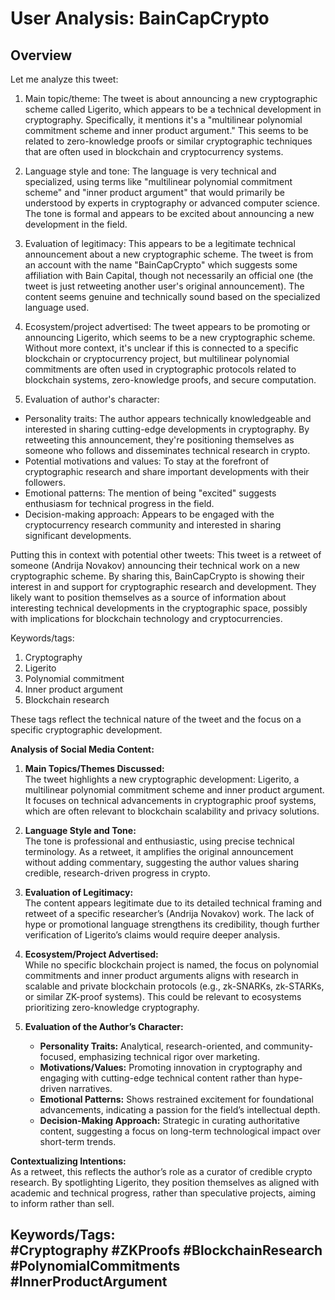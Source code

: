 # User Analysis: BainCapCrypto

## Overview

<think>
Let me analyze this tweet:

1. Main topic/theme:
The tweet is about announcing a new cryptographic scheme called Ligerito, which appears to be a technical development in cryptography. Specifically, it mentions it's a "multilinear polynomial commitment scheme and inner product argument." This seems to be related to zero-knowledge proofs or similar cryptographic techniques that are often used in blockchain and cryptocurrency systems.

2. Language style and tone:
The language is very technical and specialized, using terms like "multilinear polynomial commitment scheme" and "inner product argument" that would primarily be understood by experts in cryptography or advanced computer science. The tone is formal and appears to be excited about announcing a new development in the field.

3. Evaluation of legitimacy:
This appears to be a legitimate technical announcement about a new cryptographic scheme. The tweet is from an account with the name "BainCapCrypto" which suggests some affiliation with Bain Capital, though not necessarily an official one (the tweet is just retweeting another user's original announcement). The content seems genuine and technically sound based on the specialized language used.

4. Ecosystem/project advertised:
The tweet appears to be promoting or announcing Ligerito, which seems to be a new cryptographic scheme. Without more context, it's unclear if this is connected to a specific blockchain or cryptocurrency project, but multilinear polynomial commitments are often used in cryptographic protocols related to blockchain systems, zero-knowledge proofs, and secure computation.

5. Evaluation of author's character:
- Personality traits: The author appears technically knowledgeable and interested in sharing cutting-edge developments in cryptography. By retweeting this announcement, they're positioning themselves as someone who follows and disseminates technical research in crypto.
- Potential motivations and values: To stay at the forefront of cryptographic research and share important developments with their followers.
- Emotional patterns: The mention of being "excited" suggests enthusiasm for technical progress in the field.
- Decision-making approach: Appears to be engaged with the cryptocurrency research community and interested in sharing significant developments.

Putting this in context with potential other tweets:
This tweet is a retweet of someone (Andrija Novakov) announcing their technical work on a new cryptographic scheme. By sharing this, BainCapCrypto is showing their interest in and support for cryptographic research and development. They likely want to position themselves as a source of information about interesting technical developments in the cryptographic space, possibly with implications for blockchain technology and cryptocurrencies.

Keywords/tags:
1. Cryptography
2. Ligerito
3. Polynomial commitment
4. Inner product argument
5. Blockchain research

These tags reflect the technical nature of the tweet and the focus on a specific cryptographic development.
</think>

**Analysis of Social Media Content:**

1. **Main Topics/Themes Discussed:**  
   The tweet highlights a new cryptographic development: Ligerito, a multilinear polynomial commitment scheme and inner product argument. It focuses on technical advancements in cryptographic proof systems, which are often relevant to blockchain scalability and privacy solutions.

2. **Language Style and Tone:**  
   The tone is professional and enthusiastic, using precise technical terminology. As a retweet, it amplifies the original announcement without adding commentary, suggesting the author values sharing credible, research-driven progress in crypto.

3. **Evaluation of Legitimacy:**  
   The content appears legitimate due to its detailed technical framing and retweet of a specific researcher’s (Andrija Novakov) work. The lack of hype or promotional language strengthens its credibility, though further verification of Ligerito’s claims would require deeper analysis.

4. **Ecosystem/Project Advertised:**  
   While no specific blockchain project is named, the focus on polynomial commitments and inner product arguments aligns with research in scalable and private blockchain protocols (e.g., zk-SNARKs, zk-STARKs, or similar ZK-proof systems). This could be relevant to ecosystems prioritizing zero-knowledge cryptography.

5. **Evaluation of the Author’s Character:**  
   - **Personality Traits:** Analytical, research-oriented, and community-focused, emphasizing technical rigor over marketing.  
   - **Motivations/Values:** Promoting innovation in cryptography and engaging with cutting-edge technical content rather than hype-driven narratives.  
   - **Emotional Patterns:** Shows restrained excitement for foundational advancements, indicating a passion for the field’s intellectual depth.  
   - **Decision-Making Approach:** Strategic in curating authoritative content, suggesting a focus on long-term technological impact over short-term trends.

**Contextualizing Intentions:**  
As a retweet, this reflects the author’s role as a curator of credible crypto research. By spotlighting Ligerito, they position themselves as aligned with academic and technical progress, rather than speculative projects, aiming to inform rather than sell.

**Keywords/Tags:**  
#Cryptography #ZKProofs #BlockchainResearch #PolynomialCommitments #InnerProductArgument
---
